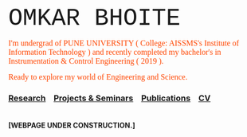 <body> 
<font size="50" style="font-family:courier;">OMKAR BHOITE </font> 

</body> 

<br>


 <font size="3" style="font-family:roman;" color="OrangeRed"> I'm undergrad of PUNE UNIVERSITY ( College: AISSMS's Institute of Information Technology ) and recently completed my bachelor's in Instrumentation & Control Engineering ( 2019 ). </font> <br>


 <font size="3" style="font-family:roman;" color="OrangeRed"> Ready to explore my world of Engineering and Science.</font> <br>

###  [Research](r.md) &ensp; [Projects & Seminars](pro.md) &ensp; [Publications](p.md) &ensp;  [CV](https://github.com/omkarbhoite25/Omkar/raw/master/Omkar_CV.pdf) <br><br>













**[WEBPAGE UNDER CONSTRUCTION.]**

